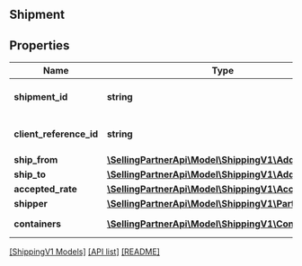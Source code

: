 ## Shipment

## Properties

Name | Type | Description | Notes
------------ | ------------- | ------------- | -------------
**shipment_id** | **string** | The unique shipment identifier. |
**client_reference_id** | **string** | Client reference id. |
**ship_from** | [**\SellingPartnerApi\Model\ShippingV1\Address**](Address.md) |  |
**ship_to** | [**\SellingPartnerApi\Model\ShippingV1\Address**](Address.md) |  |
**accepted_rate** | [**\SellingPartnerApi\Model\ShippingV1\AcceptedRate**](AcceptedRate.md) |  | [optional]
**shipper** | [**\SellingPartnerApi\Model\ShippingV1\Party**](Party.md) |  | [optional]
**containers** | [**\SellingPartnerApi\Model\ShippingV1\Container[]**](Container.md) | A list of container. |

[[ShippingV1 Models]](../) [[API list]](../../Api) [[README]](../../../README.md)
